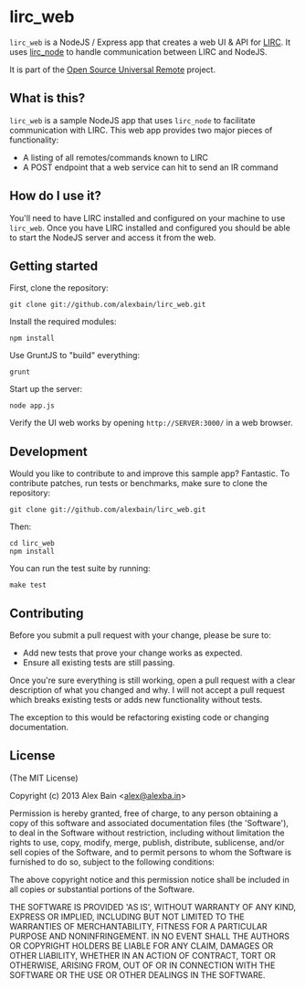lirc_web
========

``lirc_web`` is a NodeJS / Express app that creates a web UI & API for [LIRC](http://lirc.org). It uses [lirc_node](https://github.com/alexbain/lirc_node) to handle communication between LIRC and NodeJS.

It is part of the [Open Source Universal Remote](http://opensourceuniversalremote.com) project.

## What is this?

``lirc_web`` is a sample NodeJS app that uses ``lirc_node`` to facilitate communication with LIRC. This web app provides two major pieces of functionality:

* A listing of all remotes/commands known to LIRC
* A POST endpoint that a web service can hit to send an IR command

## How do I use it?

You'll need to have LIRC installed and configured on your machine to use ``lirc_web``. Once you have LIRC installed and configured you should be able to start the NodeJS server and access it from the web.

## Getting started

First, clone the repository:

```
git clone git://github.com/alexbain/lirc_web.git
```

Install the required modules:

```
npm install
```

Use GruntJS to "build" everything:

```
grunt
```

Start up the server:

```
node app.js
```

Verify the UI web works by opening ``http://SERVER:3000/`` in a web browser.


## Development

Would you like to contribute to and improve this sample app? Fantastic. To contribute
patches, run tests or benchmarks, make sure to clone the repository:

```
git clone git://github.com/alexbain/lirc_web.git
```

Then:

```
cd lirc_web
npm install
```

You can run the test suite by running:

```
make test
```

## Contributing

Before you submit a pull request with your change, please be sure to:

* Add new tests that prove your change works as expected.
* Ensure all existing tests are still passing.

Once you're sure everything is still working, open a pull request with a clear
description of what you changed and why. I will not accept a pull request which
breaks existing tests or adds new functionality without tests.

The exception to this would be refactoring existing code or changing documentation.


## License

(The MIT License)

Copyright (c) 2013 Alex Bain &lt;alex@alexba.in&gt;

Permission is hereby granted, free of charge, to any person obtaining
a copy of this software and associated documentation files (the
'Software'), to deal in the Software without restriction, including
without limitation the rights to use, copy, modify, merge, publish,
distribute, sublicense, and/or sell copies of the Software, and to
permit persons to whom the Software is furnished to do so, subject to
the following conditions:

The above copyright notice and this permission notice shall be
included in all copies or substantial portions of the Software.

THE SOFTWARE IS PROVIDED 'AS IS', WITHOUT WARRANTY OF ANY KIND,
EXPRESS OR IMPLIED, INCLUDING BUT NOT LIMITED TO THE WARRANTIES OF
MERCHANTABILITY, FITNESS FOR A PARTICULAR PURPOSE AND NONINFRINGEMENT.
IN NO EVENT SHALL THE AUTHORS OR COPYRIGHT HOLDERS BE LIABLE FOR ANY
CLAIM, DAMAGES OR OTHER LIABILITY, WHETHER IN AN ACTION OF CONTRACT,
TORT OR OTHERWISE, ARISING FROM, OUT OF OR IN CONNECTION WITH THE
SOFTWARE OR THE USE OR OTHER DEALINGS IN THE SOFTWARE.
